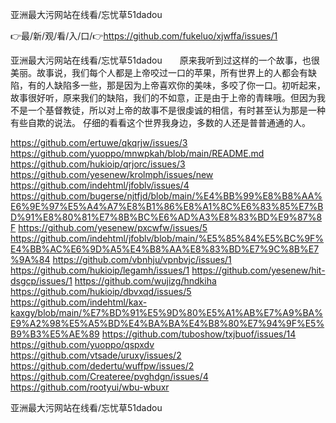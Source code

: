 亚洲最大污网站在线看/忘忧草51dadou

👉最/新/观/看/入/口/👉https://github.com/fukeluo/xjwffa/issues/1

亚洲最大污网站在线看/忘忧草51dadou　　原来我听到过这样的一个故事，也很美丽。故事说，我们每个人都是上帝咬过一口的苹果，所有世界上的人都会有缺陷，有的人缺陷多一些，那是因为上帝喜欢你的美味，多咬了你一口。初听起来，故事很好听，原来我们的缺陷，我们的不如意，正是由于上帝的青睐哦。但因为我不是一个基督教徒，所以对上帝的故事不是很虔诚的相信，有时甚至认为那是一种有些自欺的说法。
仔细的看看这个世界我身边，多数的人还是普普通通的人。


https://github.com/ertuwe/qkqrjw/issues/3
https://github.com/yuoppo/mnwpkah/blob/main/README.md
https://github.com/hukioip/qrjorc/issues/3
https://github.com/yesenew/krolmph/issues/new
https://github.com/indehtml/jfoblv/issues/4
https://github.com/bugerse/njtfjd/blob/main/%E4%BB%99%E8%B8%AA%E6%9E%97%E5%A4%A7%E8%B1%86%E8%A1%8C%E6%83%85%E7%BD%91%E8%80%81%E7%8B%BC%E6%AD%A3%E8%83%BD%E9%87%8F
https://github.com/yesenew/pxcwfw/issues/5
https://github.com/indehtml/jfoblv/blob/main/%E5%85%84%E5%BC%9F%E4%BB%AC%E6%9D%A5%E4%B8%AA%E8%83%BD%E7%9C%8B%E7%9A%84
https://github.com/vbnhju/vpnbvjc/issues/1
https://github.com/hukioip/legamh/issues/1
https://github.com/yesenew/hit-dsgcp/issues/1
https://github.com/wujizg/hndkiha
https://github.com/hukioip/dbvxqd/issues/5
https://github.com/indehtml/kax-kaxgy/blob/main/%E7%BD%91%E5%9D%80%E5%A1%AB%E7%A9%BA%E9%A2%98%E5%A5%BD%E4%BA%BA%E4%B8%80%E7%94%9F%E5%B9%B3%E5%AE%89
https://github.com/tuboshow/txjbuof/issues/14
https://github.com/yuoppo/qspxdv
https://github.com/vtsade/uruxy/issues/2
https://github.com/dedertu/wuffpw/issues/2
https://github.com/Createree/pvghdgn/issues/4
https://github.com/rootyui/wbu-wbuxr

亚洲最大污网站在线看/忘忧草51dadou
